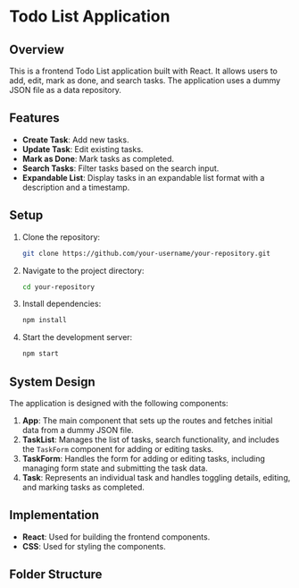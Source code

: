 # Todo List Application

## Overview

This is a frontend Todo List application built with React. It allows users to add, edit, mark as done, and search tasks. The application uses a dummy JSON file as a data repository.

## Features

- **Create Task**: Add new tasks.
- **Update Task**: Edit existing tasks.
- **Mark as Done**: Mark tasks as completed.
- **Search Tasks**: Filter tasks based on the search input.
- **Expandable List**: Display tasks in an expandable list format with a description and a timestamp.

## Setup

1. Clone the repository:
    ```bash
    git clone https://github.com/your-username/your-repository.git
    ```

2. Navigate to the project directory:
    ```bash
    cd your-repository
    ```

3. Install dependencies:
    ```bash
    npm install
    ```

4. Start the development server:
    ```bash
    npm start
    ```

## System Design

The application is designed with the following components:

1. **App**: The main component that sets up the routes and fetches initial data from a dummy JSON file.
2. **TaskList**: Manages the list of tasks, search functionality, and includes the `TaskForm` component for adding or editing tasks.
3. **TaskForm**: Handles the form for adding or editing tasks, including managing form state and submitting the task data.
4. **Task**: Represents an individual task and handles toggling details, editing, and marking tasks as completed.

## Implementation

- **React**: Used for building the frontend components.
- **CSS**: Used for styling the components.

## Folder Structure

